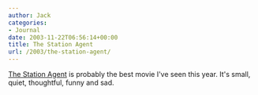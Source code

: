 ```yaml
---
author: Jack
categories:
- Journal
date: 2003-11-22T06:56:14+00:00
title: The Station Agent
url: /2003/the-station-agent/
---
```


[The Station Agent][1] is probably the best movie I've seen this year. It's small, quiet, thoughtful, funny and sad.

 [1]: http://thestationagent.com/ "The Station Agent"